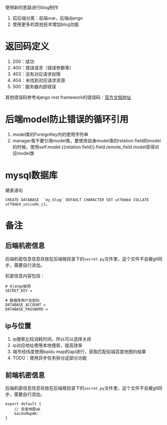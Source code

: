 使用新的思路进行blog制作

1. 前后端分离：前端vue，后端django
2. 使用更多的其他技术增加blog功能


# 返回码定义

1. 200：成功
2. 400：错误请求（错误参数等）
3. 403：没有对应请求权限
4. 404：未找到对应请求资源
5. 500：服务器内部错误

其他错误码参考django rest framework的错误码：[官方文档地址](https://www.django-rest-framework.org/api-guide/status-codes/)

# 后端model防止错误的循环引用

1. model类的ForeignKey内的使用字符串
2. manager类不要引用model类，要使用自身model类的relation field的model的时候，使用self.model.{{relation field}}.field.remote_field.model获得对应model类

# mysql数据库

建表语句
```
CREATE DATABASE  `my_blog` DEFAULT CHARACTER SET utf8mb4 COLLATE utf8mb4_unicode_ci;
```

# 备注
## 后端机密信息
后端机密信息信息存放在后端根目录下的`secret.py`文件里，这个文件不会被git同步，需要自行添加。

机密信息内容包括：
```
# django秘钥
SECRET_KEY = 

# 数据库用户及密码
DATABASE_ACCOUNT = 
DATABASE_PASSWORD = 
```

## ip与位置
1. ip搜索比较消耗时间，所以可以选择关闭
2. ip对应地址使用本地搜索，提高效率
3. 城市经纬度使用baidu map的api进行，获取匹配前端百度地图的结果
4. TODO：使用异步任务拆分这部分功能

## 前端机密信息
后端机密信息信息存放在后端根目录下的`secret.py`文件里，这个文件不会被git同步，需要自行添加。

```
export default {
	// 百度地图ak
    baiduMapAK: 
}
```
